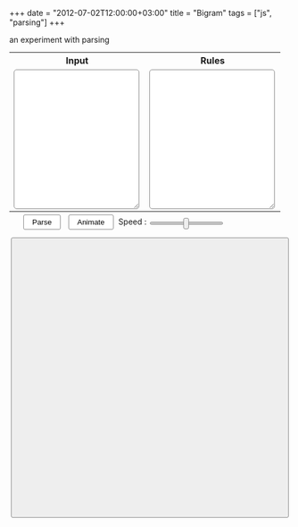 +++
date = "2012-07-02T12:00:00+03:00"
title = "Bigram"
tags = ["js", "parsing"]
+++

an experiment with parsing

<!--more-->

<style>
    .post {
        max-width: none;
        width: 800px;
        padding: 0;
    }
</style>

<style>
/* global */

* {
  -webkit-transition: all 0.1s linear;
}

/* input area */

textarea {
	font: 1em 'andale mono', 'lucida console', monospace; 
	line-height: 1.5;
	width  : 99%;
	height : 250px;
	border : 1px #888 solid;
	border-radius : 5px;
	padding : 5px;
}

table, tr, tbody, td {
	background : inherit !important;
}

table { margin : 5px 0px; }

/* buttons */

buttons {
	padding-left : 20px;
}

button {
	background : #fff;
	border : 1px solid #888;
	border-radius : 3px;
	padding: 5px 15px;
	margin: 0px 5px;
}

button:hover {
	background : #ffd;
}

button:active {
	background : #dfd;
	-webkit-transition: all 0s linear;
}

/* slider */

input[type='range'] {
    -webkit-appearance: none !important;
    height:5px;
    background : #ccc;
    border: 1px solid #888;
    border-radius: 3px;
}

input[type='range']::-webkit-slider-thumb {
	-webkit-appearance: none !important;
    height:20px;
    width:10px;
    background: #eee;
    border: 1px solid #888;
    border-radius: 3px;
}

/* visualization container */

viz {
	display : block;
	background: #eee;
	border : 1px solid #888;
	border-radius : 3px;
	margin: 10px 3px;
	min-height: 500px;
}
</style>


<script src="/lib/d3.v2.js"></script>

<table id="main">
	<tr> <th> Input <th> Rules
	<tr> <td> <textarea id="input"></textarea>
		 <td> <textarea id="rules"></textarea>		
</table>

<buttons>
	<button id="parse">Parse</button>
	<button id="animate">Animate</button>
	Speed : <input id="animation-speed" type="range"></input>
</buttons>

<viz id="viz"></viz>

<style>
	.node circle {
		fill: #fff;
		stroke: steelblue;
  		stroke-width: 1.5px;
	}

	.node text {
		font: 15px Courier, monospace;
		font-weight: bolder;
	}

	path.link {
		fill : none;
  		stroke : #ccc;
  		stroke-width : 3px;
	}
</style>

<script>
// speed of animations
var speed = 300;
var size = {x: 794, y: 496};
var root = {},
	animation = null;

function invalidLink(d){
	var from = d.source.data,
		to = d.target.data,
		valid = (from.left == to) || (from.right == to) || (from.scope == to);
	return !valid;
}

function getName(d){
	return d.data.token;
}

function linkColor(d){
	var from = d.source.data,
		to = d.target.data;
	if(from.left == to)
		return "#844";
	if(from.scope == to)
		return "#484";
	if(from.right == to)
		return "#448";
	return "#ccc";
}

</script>

<script src="/lib/bigram/viz.js"></script>
<script src="/lib/bigram/bigram.js"></script>
<script src="/lib/bigram/animation.js"></script>
<div id="def-rules" style="display:none">leftToRight = false;
prefix = "ltr";
postfix = "rtl";

tokens = {
    "="  : [7],
    "==" : [6],
    "+"  : [5], "-" : [5],
    "*"  : [4], "/" : [4],
    "!"  : [1, prefix], "~" : [1, prefix],
    "^"  : [1],
    " "  : [-1],
    "(" : [0, next], ")" : [0, "<"]
};

for(var i = 0; i < 10; i += 1) tokens[i] = [0];

// each token is defined such [priority, param]
//   if param is a function it will be used to enter a scope
//   if param is "<" it will end a scope
//   if param is "ltr"/"rtl" the token will be processed as such

// this function gets our next token from input
// this returns
//   name : name of the token
//   ltr  : should this token be in left to right order
//   priority : priority of the token
//   scope : which scope should this token enter
//   exit : should this token end current scope

function next(root, input){
    var token = input.shift(),
        action = tokens[token];
    if(typeof action === "undefined" ){
        return {
            name : token,
            ltr : leftToRight,
            priority : 0,
        };
    }

    var priority, param;

    if( action instanceof Array ){
        priority = parseFloat(action[0]);
        param = action[1];
    } else {
        priority = parseFloat(action);
        param = undefined;
    }

    if(typeof param === "function"){
        return {
            name : token,
            ltr : leftToRight,
            priority : priority,
            scope : param
        };
    } else if (param === "<"){
        return {
            name : token,
            ltr : leftToRight,
            priority : priority,
            exit : true
        };
    }

    var ltr = leftToRight;
    if(param === "ltr"){
        ltr = true;
    } else if (param === "rtl") {
        ltr = false;
    }

    return {
        name : token,
        priority : priority,
        ltr : ltr
    };
}

// the last row should say what is
// the first scope parser
next;
</div>
<script>

$ = function(id){
	return document.querySelector("#" + id);
};

var timer = setInterval(update, speed*1.2);
function update(){
	updateViz();
	if(animation !== null){
		if(!animation.step())
			animation = null;
	}
}

var defRules = document.getElementById("def-rules");

var example = {
	input : "1 + 3 * 4 - 14 * ( 15 - 7 ) * 5",
	rules : defRules.innerText
};

$("input").value = example.input;
$("rules").value = example.rules;

$("parse").addEventListener("click", function(x){
	animation = null;
	
	var input = $("input").value.replace("\n", " "),
		rules = $("rules").value;

	var next = eval(rules);
	root = parse(next, input.split(""));
});

$("animate").addEventListener("click", function(x){
	animation = null;

	var input = $("input").value.replace("\n", " "),
		rules = $("rules").value;
	var next = eval(rules);
	animation = new Animation(next, input.split(""));
	root = animation.roots[0];
});

var speedSlider = $("animation-speed");
speedSlider.min = 100;
speedSlider.max = 1500;
speedSlider.value = speed;
speedSlider.step = 100;

speedSlider.addEventListener("change", function(){
	clearInterval(timer);
	speed = speedSlider.value;
	timer = setInterval(update, speed*1.2);
});

$("parse").click();

</script>